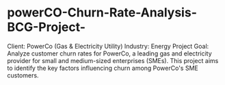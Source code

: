 # powerCO-Churn-Rate-Analysis-BCG-Project-
Client: PowerCo (Gas &amp; Electricity Utility)  Industry: Energy  Project Goal: Analyze customer churn rates for PowerCo, a leading gas and electricity provider for small and medium-sized enterprises (SMEs). This project aims to identify the key factors influencing churn among PowerCo's SME customers.
